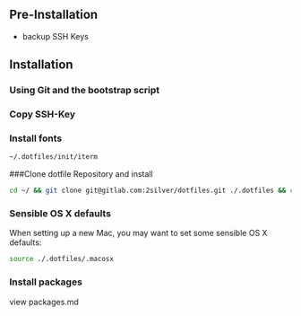 ## Pre-Installation

- backup SSH Keys


## Installation

### Using Git and the bootstrap script

### Copy SSH-Key

### Install fonts
```bash
~/.dotfiles/init/iterm
```


###Clone dotfile Repository and install

```bash
cd ~/ && git clone git@gitlab.com:2silver/dotfiles.git ./.dotfiles && cd ./.dotfiles && source bootstrap.sh
```

### Sensible OS X defaults
When setting up a new Mac, you may want to set some sensible OS X defaults:

```bash
source ./.dotfiles/.macosx
```


### Install packages

view packages.md